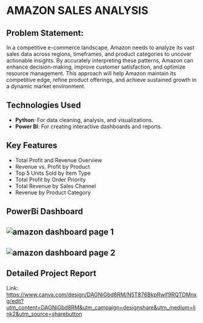 # AMAZON SALES ANALYSIS

## Problem Statement:

<p> In a competitive e-commerce landscape, Amazon needs to analyze its vast sales data across regions, timeframes, and product categories to uncover actionable insights. By accurately interpreting these patterns, Amazon can enhance decision-making, improve customer satisfaction, and optimize resource management. This approach will help Amazon maintain its competitive edge, refine product offerings, and achieve sustained growth in a dynamic market environment.</p>

## Technologies Used
- **Python**: For data cleaning, analysis, and visualizations.
- **Power BI**: For creating interactive dashboards and reports.

## Key Features
- Total Profit and Revenue Overview
- Revenue vs. Profit by Product
- Top 5 Units Sold by Item Type
- Total Profit by Order Priority
- Total Revenue by Sales Channel
- Revenue by Product Category

## PowerBi Dashboard
![amazon dashboard page 1](https://github.com/Annulijo/Data-Science-Project/blob/main/Amazon_sales1.png)
---

![amazon dashboard page 2](https://github.com/Annulijo/Data-Science-Project/blob/main/Amazon_sales2.png)
---

##  Detailed Project Report

Link: https://www.canva.com/design/DAGNiGbd8RM/N5T876BkpRwif9RQTDMnxg/edit?utm_content=DAGNiGbd8RM&utm_campaign=designshare&utm_medium=link2&utm_source=sharebutton
